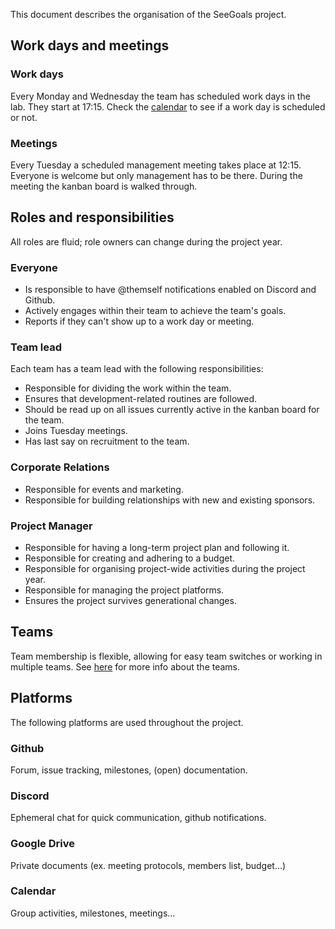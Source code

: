 This document describes the organisation of the SeeGoals project.

## Work days and meetings

### Work days
Every Monday and Wednesday the team has scheduled work days in the lab. They start at 17:15. Check the [calendar](https://calendar.google.com/calendar/embed?src=c_16561b0de3057698f808168c397e9d91f5817412c2013ef85e0d6bb078e66641%40group.calendar.google.com&ctz=Europe%2FBerlin) to see if a work day is scheduled or not.

### Meetings
Every Tuesday a scheduled management meeting takes place at 12:15. Everyone is welcome but only management has to be there. During the meeting the kanban board is walked through.

## Roles and responsibilities
All roles are fluid; role owners can change during the project year.

### Everyone
- Is responsible to have @themself notifications enabled on Discord and Github.
- Actively engages within their team to achieve the team's goals.
- Reports if they can't show up to a work day or meeting.

### Team lead
Each team has a team lead with the following responsibilities:
- Responsible for dividing the work within the team.
- Ensures that development-related routines are followed.
- Should be read up on all issues currently active in the kanban board for the team.
- Joins Tuesday meetings.
- Has last say on recruitment to the team.

### Corporate Relations
- Responsible for events and marketing.
- Responsible for building relationships with new and existing sponsors.

### Project Manager
- Responsible for having a long-term project plan and following it.
- Responsible for creating and adhering to a budget.
- Responsible for organising project-wide activities during the project year.
- Responsible for managing the project platforms.
- Ensures the project survives generational changes.

## Teams
Team membership is flexible, allowing for easy team switches or working in multiple teams. See [here](https://fiarobotics.se/index.php/seegoals/) for more info about the teams.

## Platforms
The following platforms are used throughout the project.

### Github
Forum, issue tracking, milestones, (open) documentation.

### Discord
Ephemeral chat for quick communication, github notifications.

### Google Drive
Private documents (ex. meeting protocols, members list, budget...)

### Calendar
Group activities, milestones, meetings...